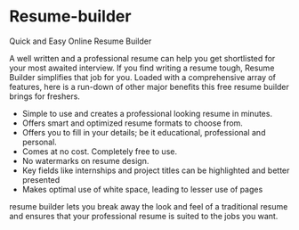 <h1>Resume-builder</h1>
Quick and Easy Online Resume Builder
<p>A well written and a professional resume can help you get shortlisted for your most awaited interview. If you find writing a resume tough, Resume Builder simplifies that job for you. Loaded with a comprehensive array of features, here is a run-down of other major benefits this free resume builder brings for freshers.
<ul>
  <li>Simple to use and creates a professional looking resume in minutes.</li>

<li>Offers smart and optimized resume formats to choose from.</li>

<li>Offers you to fill in your details; be it educational, professional and personal.</li>

<li> Comes at no cost. Completely free to use.</li>

<li>No watermarks on resume design.</li>

<li>Key fields like internships and project titles can be highlighted and better presented</li>

<li>Makes optimal use of white space, leading to lesser use of pages</li>
</ul>
resume builder lets you break away the look and feel of a traditional resume and ensures that your professional resume is suited to the jobs you want.</p>
